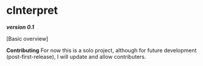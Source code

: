 # cInterpret
***version 0.1***

[Basic overview]

**Contributing**
For now this is a solo project, although for future development (post-first-release), I will update and allow contributers.
